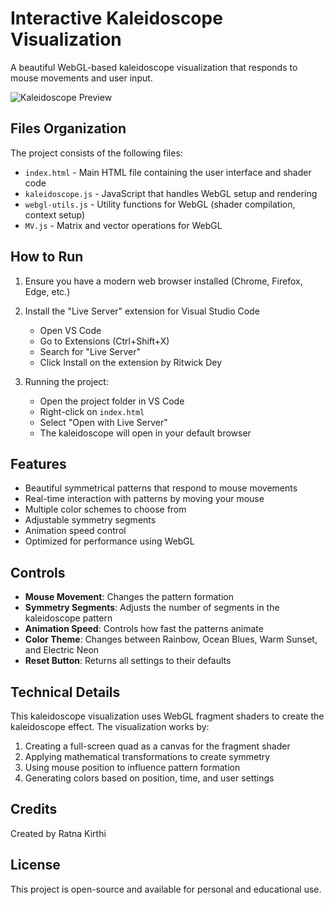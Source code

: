 # Interactive Kaleidoscope Visualization

A beautiful WebGL-based kaleidoscope visualization that responds to mouse movements and user input.

![Kaleidoscope Preview](preview.png)

## Files Organization

The project consists of the following files:

- `index.html` - Main HTML file containing the user interface and shader code
- `kaleidoscope.js` - JavaScript that handles WebGL setup and rendering
- `webgl-utils.js` - Utility functions for WebGL (shader compilation, context setup)
- `MV.js` - Matrix and vector operations for WebGL

## How to Run

1. Ensure you have a modern web browser installed (Chrome, Firefox, Edge, etc.)
2. Install the "Live Server" extension for Visual Studio Code
   - Open VS Code
   - Go to Extensions (Ctrl+Shift+X)
   - Search for "Live Server"
   - Click Install on the extension by Ritwick Dey

3. Running the project:
   - Open the project folder in VS Code
   - Right-click on `index.html`
   - Select "Open with Live Server"
   - The kaleidoscope will open in your default browser

## Features

- Beautiful symmetrical patterns that respond to mouse movements
- Real-time interaction with patterns by moving your mouse
- Multiple color schemes to choose from
- Adjustable symmetry segments
- Animation speed control
- Optimized for performance using WebGL

## Controls

- **Mouse Movement**: Changes the pattern formation
- **Symmetry Segments**: Adjusts the number of segments in the kaleidoscope pattern
- **Animation Speed**: Controls how fast the patterns animate
- **Color Theme**: Changes between Rainbow, Ocean Blues, Warm Sunset, and Electric Neon
- **Reset Button**: Returns all settings to their defaults

## Technical Details

This kaleidoscope visualization uses WebGL fragment shaders to create the kaleidoscope effect. The visualization works by:

1. Creating a full-screen quad as a canvas for the fragment shader
2. Applying mathematical transformations to create symmetry
3. Using mouse position to influence pattern formation
4. Generating colors based on position, time, and user settings

## Credits

Created by Ratna Kirthi

## License

This project is open-source and available for personal and educational use.
